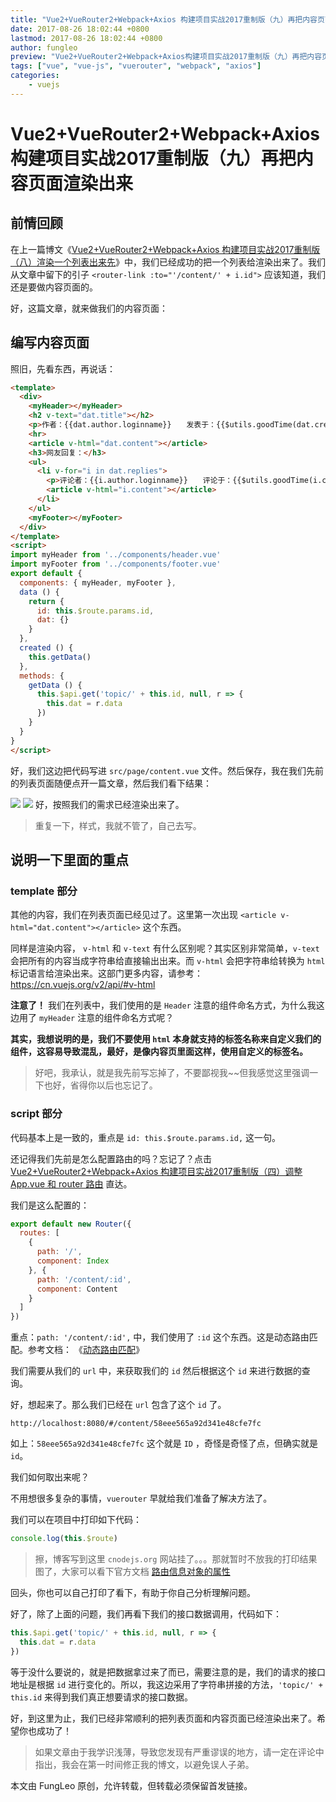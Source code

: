 ```yaml
---
title: "Vue2+VueRouter2+Webpack+Axios 构建项目实战2017重制版（九）再把内容页面渲染出来"
date: 2017-08-26 18:02:44 +0800
lastmod: 2017-08-26 18:02:44 +0800
author: fungleo
preview: "Vue2+VueRouter2+Webpack+Axios构建项目实战2017重制版（九）再把内容页面渲染出来前情回顾在上一篇博文《Vue2+VueRouter2+Webpack+Axios构建项目实战2017重制版（八）渲染一个列表出来先》中，我们已经成功的把一个列表给渲染出来了。我们从文章中留下的引子<router-link:to=''/content/'+i.id'>应该知道，我"
tags: ["vue", "vue-js", "vuerouter", "webpack", "axios"]
categories:
    - vuejs
---
```


# Vue2+VueRouter2+Webpack+Axios 构建项目实战2017重制版（九）再把内容页面渲染出来

## 前情回顾

在上一篇博文《[Vue2+VueRouter2+Webpack+Axios 构建项目实战2017重制版（八）渲染一个列表出来先](http://blog.csdn.net/fungleo/article/details/77603537)》中，我们已经成功的把一个列表给渲染出来了。我们从文章中留下的引子 `<router-link :to="'/content/' + i.id">` 应该知道，我们还是要做内容页面的。

好，这篇文章，就来做我们的内容页面：

## 编写内容页面

照旧，先看东西，再说话：

```html
<template>
  <div>
    <myHeader></myHeader>
    <h2 v-text="dat.title"></h2>
    <p>作者：{{dat.author.loginname}}　　发表于：{{$utils.goodTime(dat.create_at)}}</p>
    <hr>
    <article v-html="dat.content"></article>
    <h3>网友回复：</h3>
    <ul>
      <li v-for="i in dat.replies">
        <p>评论者：{{i.author.loginname}}　　评论于：{{$utils.goodTime(i.create_at)}}</p>
        <article v-html="i.content"></article>
      </li>
    </ul>
    <myFooter></myFooter>
  </div>
</template>
<script>
import myHeader from '../components/header.vue'
import myFooter from '../components/footer.vue'
export default {
  components: { myHeader, myFooter },
  data () {
    return {
      id: this.$route.params.id,
      dat: {}
    }
  },
  created () {
    this.getData()
  },
  methods: {
    getData () {
      this.$api.get('topic/' + this.id, null, r => {
        this.dat = r.data
      })
    }
  }
}
</script>
```

好，我们这边把代码写进 `src/page/content.vue` 文件。然后保存，我在我们先前的列表页面随便点开一篇文章，然后我们看下结果：

![](https://raw.githubusercontent.com/fengcms/articles/master/image/b1/e1b373fcb66dea3125c029e6c7e00a.png)
![](https://raw.githubusercontent.com/fengcms/articles/master/image/1e/7be71e72f5401fe1fa0ae20af16f59.png)
好，按照我们的需求已经渲染出来了。

> 重复一下，样式，我就不管了，自己去写。

## 说明一下里面的重点

### template 部分

其他的内容，我们在列表页面已经见过了。这里第一次出现 `<article v-html="dat.content"></article>` 这个东西。

同样是渲染内容， `v-html` 和 `v-text` 有什么区别呢？其实区别非常简单，`v-text` 会把所有的内容当成字符串给直接输出出来。而 `v-html` 会把字符串给转换为 `html` 标记语言给渲染出来。这部门更多内容，请参考：https://cn.vuejs.org/v2/api/#v-html

**注意了！** 我们在列表中，我们使用的是 `Header` 注意的组件命名方式，为什么我这边用了 `myHeader` 注意的组件命名方式呢？

**其实，我想说明的是，我们不要使用 `html` 本身就支持的标签名称来自定义我们的组件，这容易导致混乱，最好，是像内容页里面这样，使用自定义的标签名。**

> 好吧，我承认，就是我先前写忘掉了，不要鄙视我~~但我感觉这里强调一下也好，省得你以后也忘记了。

### script 部分

代码基本上是一致的，重点是 `id: this.$route.params.id,` 这一句。

还记得我们先前是怎么配置路由的吗？忘记了？点击 [Vue2+VueRouter2+Webpack+Axios 构建项目实战2017重制版（四）调整 App.vue 和 router 路由](http://blog.csdn.net/fungleo/article/details/77600798#t4) 直达。

我们是这么配置的：

```js
export default new Router({
  routes: [
    {
      path: '/',
      component: Index
    }, {
      path: '/content/:id',
      component: Content
    }
  ]
})
```
重点：`path: '/content/:id',` 中，我们使用了 `:id` 这个东西。这是动态路由匹配。参考文档： 《[动态路由匹配](https://router.vuejs.org/zh-cn/essentials/dynamic-matching.html)》

我们需要从我们的 `url` 中，来获取我们的 `id` 然后根据这个 `id` 来进行数据的查询。

好，想起来了。那么我们已经在 `url` 包含了这个 `id` 了。

```#
http://localhost:8080/#/content/58eee565a92d341e48cfe7fc
```
如上：`58eee565a92d341e48cfe7fc` 这个就是 `ID` ，奇怪是奇怪了点，但确实就是 `id`。

我们如何取出来呢？

不用想很多复杂的事情，`vuerouter` 早就给我们准备了解决方法了。

我们可以在项目中打印如下代码：

```js
console.log(this.$route)
```
> 擦，博客写到这里 `cnodejs.org` 网站挂了。。。那就暂时不放我的打印结果图了，大家可以看下官方文档 [路由信息对象的属性](https://router.vuejs.org/zh-cn/api/route-object.html#路由信息对象的属性)

回头，你也可以自己打印了看下，有助于你自己分析理解问题。

好了，除了上面的问题，我们再看下我们的接口数据调用，代码如下：

```js
this.$api.get('topic/' + this.id, null, r => {
  this.dat = r.data
})
```
等于没什么要说的，就是把数据拿过来了而已，需要注意的是，我们的请求的接口地址是根据 `id` 进行变化的。所以，我这边采用了字符串拼接的方法，`'topic/' + this.id` 来得到我们真正想要请求的接口数据。

好，到这里为止，我们已经非常顺利的把列表页面和内容页面已经渲染出来了。希望你也成功了！

> 如果文章由于我学识浅薄，导致您发现有严重谬误的地方，请一定在评论中指出，我会在第一时间修正我的博文，以避免误人子弟。

本文由 FungLeo 原创，允许转载，但转载必须保留首发链接。


